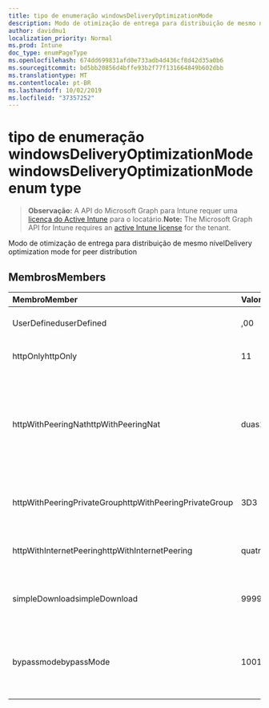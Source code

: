 ```yaml
---
title: tipo de enumeração windowsDeliveryOptimizationMode
description: Modo de otimização de entrega para distribuição de mesmo nível
author: davidmu1
localization_priority: Normal
ms.prod: Intune
doc_type: enumPageType
ms.openlocfilehash: 674dd699831afd0e733adb4d436cf8d42d35a0b6
ms.sourcegitcommit: bd5bb20856d4bffe93b2f77f131664849b602dbb
ms.translationtype: MT
ms.contentlocale: pt-BR
ms.lasthandoff: 10/02/2019
ms.locfileid: "37357252"
---
```

# <a name="windowsdeliveryoptimizationmode-enum-type"></a><span data-ttu-id="44690-103">tipo de enumeração windowsDeliveryOptimizationMode</span><span class="sxs-lookup"><span data-stu-id="44690-103">windowsDeliveryOptimizationMode enum type</span></span>

> <span data-ttu-id="44690-104">**Observação:** A API do Microsoft Graph para Intune requer uma [licença do Active Intune](https://go.microsoft.com/fwlink/?linkid=839381) para o locatário.</span><span class="sxs-lookup"><span data-stu-id="44690-104">**Note:** The Microsoft Graph API for Intune requires an [active Intune license](https://go.microsoft.com/fwlink/?linkid=839381) for the tenant.</span></span>

<span data-ttu-id="44690-105">Modo de otimização de entrega para distribuição de mesmo nível</span><span class="sxs-lookup"><span data-stu-id="44690-105">Delivery optimization mode for peer distribution</span></span>

## <a name="members"></a><span data-ttu-id="44690-106">Membros</span><span class="sxs-lookup"><span data-stu-id="44690-106">Members</span></span>
|<span data-ttu-id="44690-107">Membro</span><span class="sxs-lookup"><span data-stu-id="44690-107">Member</span></span>|<span data-ttu-id="44690-108">Valor</span><span class="sxs-lookup"><span data-stu-id="44690-108">Value</span></span>|<span data-ttu-id="44690-109">Descrição</span><span class="sxs-lookup"><span data-stu-id="44690-109">Description</span></span>|
|:---|:---|:---|
|<span data-ttu-id="44690-110">UserDefined</span><span class="sxs-lookup"><span data-stu-id="44690-110">userDefined</span></span>|<span data-ttu-id="44690-111">,0</span><span class="sxs-lookup"><span data-stu-id="44690-111">0</span></span>|<span data-ttu-id="44690-112">Permite que o usuário defina.</span><span class="sxs-lookup"><span data-stu-id="44690-112">Allow the user to set.</span></span>|
|<span data-ttu-id="44690-113">httpOnly</span><span class="sxs-lookup"><span data-stu-id="44690-113">httpOnly</span></span>|<span data-ttu-id="44690-114">1</span><span class="sxs-lookup"><span data-stu-id="44690-114">1</span></span>|<span data-ttu-id="44690-115">Somente HTTP, sem emparelhamento</span><span class="sxs-lookup"><span data-stu-id="44690-115">HTTP only, no peering</span></span>|
|<span data-ttu-id="44690-116">httpWithPeeringNat</span><span class="sxs-lookup"><span data-stu-id="44690-116">httpWithPeeringNat</span></span>|<span data-ttu-id="44690-117">duas</span><span class="sxs-lookup"><span data-stu-id="44690-117">2</span></span>|<span data-ttu-id="44690-118">Padrão de so – http combinado com emparelhamento atrás do mesmo conversor de endereço de rede</span><span class="sxs-lookup"><span data-stu-id="44690-118">OS default – Http blended with peering behind the same network address translator</span></span>|
|<span data-ttu-id="44690-119">httpWithPeeringPrivateGroup</span><span class="sxs-lookup"><span data-stu-id="44690-119">httpWithPeeringPrivateGroup</span></span>|<span data-ttu-id="44690-120">3D</span><span class="sxs-lookup"><span data-stu-id="44690-120">3</span></span>|<span data-ttu-id="44690-121">HTTP combinado com emparelhamento em um grupo privado</span><span class="sxs-lookup"><span data-stu-id="44690-121">HTTP blended with peering across a private group</span></span>|
|<span data-ttu-id="44690-122">httpWithInternetPeering</span><span class="sxs-lookup"><span data-stu-id="44690-122">httpWithInternetPeering</span></span>|<span data-ttu-id="44690-123">quatro</span><span class="sxs-lookup"><span data-stu-id="44690-123">4</span></span>|<span data-ttu-id="44690-124">HTTP combinado com emparelhamento da Internet</span><span class="sxs-lookup"><span data-stu-id="44690-124">HTTP blended with Internet peering</span></span>|
|<span data-ttu-id="44690-125">simpleDownload</span><span class="sxs-lookup"><span data-stu-id="44690-125">simpleDownload</span></span>|<span data-ttu-id="44690-126">99</span><span class="sxs-lookup"><span data-stu-id="44690-126">99</span></span>|<span data-ttu-id="44690-127">Modo de download simples sem emparelhamento</span><span class="sxs-lookup"><span data-stu-id="44690-127">Simple download mode with no peering</span></span>|
|<span data-ttu-id="44690-128">bypassmode</span><span class="sxs-lookup"><span data-stu-id="44690-128">bypassMode</span></span>|<span data-ttu-id="44690-129">100</span><span class="sxs-lookup"><span data-stu-id="44690-129">100</span></span>|<span data-ttu-id="44690-130">Modo bypass.</span><span class="sxs-lookup"><span data-stu-id="44690-130">Bypass mode.</span></span> <span data-ttu-id="44690-131">Não usar otimização de entrega e usar BITS em vez disso</span><span class="sxs-lookup"><span data-stu-id="44690-131">Do not use Delivery Optimization and use BITS instead</span></span>|




